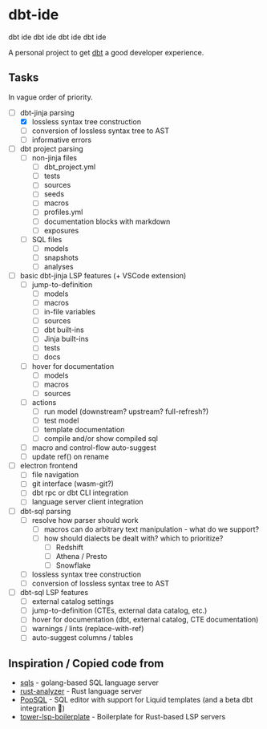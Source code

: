 # dbt-ide
dbt ide dbt ide dbt ide dbt ide

A personal project to get [dbt](https://www.getdbt.com/) a good developer experience.

## Tasks
In vague order of priority.

- [ ] dbt-jinja parsing
  - [x] lossless syntax tree construction
  - [ ] conversion of lossless syntax tree to AST
  - [ ] informative errors
- [ ] dbt project parsing
  - [ ] non-jinja files
    - [ ] dbt_project.yml
    - [ ] tests
    - [ ] sources
    - [ ] seeds
    - [ ] macros
    - [ ] profiles.yml
    - [ ] documentation blocks with markdown
    - [ ] exposures
  - [ ] SQL files
    - [ ] models
    - [ ] snapshots
    - [ ] analyses
- [ ] basic dbt-jinja LSP features (+ VSCode extension)
  - [ ] jump-to-definition
    - [ ] models
    - [ ] macros
    - [ ] in-file variables
    - [ ] sources
    - [ ] dbt built-ins
    - [ ] Jinja built-ins
    - [ ] tests
    - [ ] docs
  - [ ] hover for documentation
    - [ ] models
    - [ ] macros
    - [ ] sources
  - [ ] actions
    - [ ] run model (downstream? upstream? full-refresh?)
    - [ ] test model
    - [ ] template documentation
    - [ ] compile and/or show compiled sql
  - [ ] macro and control-flow auto-suggest
  - [ ] update ref() on rename

- [ ] electron frontend
  - [ ] file navigation
  - [ ] git interface (wasm-git?)
  - [ ] dbt rpc or dbt CLI integration
  - [ ] language server client integration

- [ ] dbt-sql parsing
  - [ ] resolve how parser should work
    - [ ] macros can do arbitrary text manipulation - what do we support?
    - [ ] how should dialects be dealt with? which to prioritize?
      - [ ] Redshift
      - [ ] Athena / Presto
      - [ ] Snowflake
  - [ ] lossless syntax tree construction
  - [ ] conversion of lossless syntax tree to AST
- [ ] dbt-sql LSP features
  - [ ] external catalog settings
  - [ ] jump-to-definition (CTEs, external data catalog, etc.)
  - [ ] hover for documentation (dbt, external catalog, CTE documentation)
  - [ ] warnings / lints (replace-with-ref)
  - [ ] auto-suggest columns / tables

## Inspiration / Copied code from
- [sqls](https://github.com/lighttiger2505/sqls) - golang-based SQL language server
- [rust-analyzer](https://github.com/rust-analyzer/rust-analyzer) - Rust language server
- [PopSQL](https://popsql.com/) - SQL editor with support for Liquid templates (and a beta dbt integration :eyes:)
- [tower-lsp-boilerplate](https://github.com/IWANABETHATGUY/tower-lsp-boilerplate/) - Boilerplate for Rust-based LSP servers

